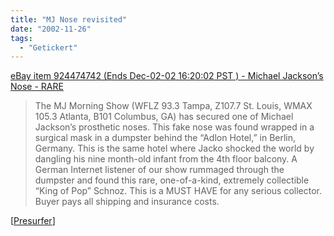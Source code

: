 ```yaml
---
title: "MJ Nose revisited"
date: "2002-11-26"
tags:
  - "Getickert"
---
```


[eBay item 924474742 (Ends Dec-02-02 16:20:02 PST ) - Michael Jackson’s Nose - RARE](https://web.archive.org/web/20030706200719/http://cgi.ebay.com/ws/eBayISAPI.dll?ViewItem&item=924474742 "eBay item 924474742 (Ends Dec-02-02 16:20:02 PST ) - Michael Jackson's Nose - RARE")

> The MJ Morning Show (WFLZ 93.3 Tampa, Z107.7 St. Louis, WMAX 105.3 Atlanta, B101 Columbus, GA) has secured one of Michael Jackson’s prosthetic noses. This fake nose was found wrapped in a surgical mask in a dumpster behind the “Adlon Hotel,” in Berlin, Germany. This is the same hotel where Jacko shocked the world by dangling his nine month-old infant from the 4th floor balcony. A German Internet listener of our show rummaged through the dumpster and found this rare, one-of-a-kind, extremely collectible “King of Pop” Schnoz. This is a MUST HAVE for any serious collector. Buyer pays all shipping and insurance costs.

\[[Presurfer](https://web.archive.org/web/20030706200719/http://www.presurfer.com/)\]
